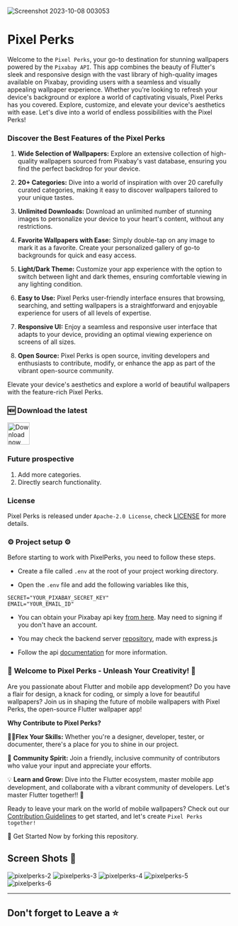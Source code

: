 ![Screenshot 2023-10-08 003053](https://github.com/Moinak-Majumdar/PixelPerks/assets/99950805/3f8644ef-11ee-4aad-98b2-1446a7d855f2)

# Pixel Perks 

Welcome to the ```Pixel Perks```, your go-to destination for stunning wallpapers powered by the ```Pixabay API```. This app combines the beauty of Flutter's sleek and responsive design with the vast library of high-quality images available on Pixabay, providing users with a seamless and visually appealing wallpaper experience. Whether you're looking to refresh your device's background or explore a world of captivating visuals, Pixel Perks has you covered. Explore, customize, and elevate your device's aesthetics with ease. Let's dive into a world of endless possibilities with the Pixel Perks!

### **Discover the Best Features of the Pixel Perks**

1. **Wide Selection of Wallpapers:** Explore an extensive collection of high-quality wallpapers sourced from Pixabay's vast database, ensuring you find the perfect backdrop for your device.

2. **20+ Categories:** Dive into a world of inspiration with over 20 carefully curated categories, making it easy to discover wallpapers tailored to your unique tastes.

3. **Unlimited Downloads:** Download an unlimited number of stunning images to personalize your device to your heart's content, without any restrictions.

4. **Favorite Wallpapers with Ease:** Simply double-tap on any image to mark it as a favorite. Create your personalized gallery of go-to backgrounds for quick and easy access.

5. **Light/Dark Theme:** Customize your app experience with the option to switch between light and dark themes, ensuring comfortable viewing in any lighting condition.

6. **Easy to Use:** Pixel Perks user-friendly interface ensures that browsing, searching, and setting wallpapers is a straightforward and enjoyable experience for users of all levels of expertise.

7. **Responsive UI:** Enjoy a seamless and responsive user interface that adapts to your device, providing an optimal viewing experience on screens of all sizes.

8. **Open Source:** Pixel Perks is open source, inviting developers and enthusiasts to contribute, modify, or enhance the app as part of the vibrant open-source community.

Elevate your device's aesthetics and explore a world of beautiful wallpapers with the feature-rich Pixel Perks.

### 🆕 **Download the latest** 

[<img src="https://img.shields.io/badge/GitHub-181717?logo=github&logoColor=white"
     alt="Download now"
     height="50">](https://github.com/Moinak-Majumdar/PixelPerks/releases)

### **Future prospective**
1. Add more categories.
2. Directly search functionality.

### **License**
Pixel Perks is released under ```Apache-2.0 License```, check [LICENSE](https://github.com/Moinak-Majumdar/PixelPerks/blob/main/LICENSE) for more details.

### ⚙️ **Project setup** ⚙️

Before starting to work with PixelPerks, you need to follow these steps.

- Create a file called ```.env``` at the root of your project working directory.

- Open the ```.env``` file and add the following variables like this,

```
SECRET="YOUR_PIXABAY_SECRET_KEY"
EMAIL="YOUR_EMAIL_ID"
```

- You can obtain your Pixabay api key [from here](https://pixabay.com/api/docs/). May need to signing if you don't have an account.

- You may check the backend server [repository](https://github.com/Moinak-Majumdar/high-quality-image-server), made with express.js

- Follow the api [documentation](https://github.com/Moinak-Majumdar/high-quality-image-server/blob/main/DOCS.md) for more information. 


### 🎨 **Welcome to Pixel Perks - Unleash Your Creativity!** 🎨

Are you passionate about Flutter and mobile app development? Do you have a flair for design, a knack for coding, or simply a love for beautiful wallpapers? Join us in shaping the future of mobile wallpapers with Pixel Perks, the open-source Flutter wallpaper app!

**Why Contribute to Pixel Perks?**

👩‍💻**Flex Your Skills:** Whether you're a designer, developer, tester, or documenter, there's a place for you to shine in our project.

🤝 **Community Spirit:** Join a friendly, inclusive community of contributors who value your input and appreciate your efforts.

💡 **Learn and Grow:** Dive into the Flutter ecosystem, master mobile app development, and collaborate with a vibrant community of developers. Let's master Flutter together!! 👊

Ready to leave your mark on the world of mobile wallpapers? Check out our [Contribution Guidelines](/CONTRIBUTION.md) to get started, and let's create ```Pixel Perks together!```

🌟 Get Started Now by forking this repository.


## Screen Shots 📱
![pixelperks-2](https://github.com/Moinak-Majumdar/PixelPerks/assets/99950805/c734a279-397a-4f91-9b20-0b099ee4f7ed)
![pixelperks-3](https://github.com/Moinak-Majumdar/PixelPerks/assets/99950805/4d196730-4ab2-4aa4-8c33-510384d3b351)
![pixelperks-4](https://github.com/Moinak-Majumdar/PixelPerks/assets/99950805/7f91b439-bb0d-4b3b-a2bc-56749b2c7dba)
![pixelperks-5](https://github.com/Moinak-Majumdar/PixelPerks/assets/99950805/a5d4f5a7-5a65-472c-bf8c-40c4a7820b40)
![pixelperks-6](https://github.com/Moinak-Majumdar/PixelPerks/assets/99950805/bd265d34-6ac9-43b3-9674-2a193af8a32c)

---
## Don't forget to Leave a ⭐ 
